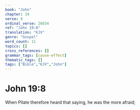 ```yaml
---
book: "John"
chapter: 19
verse: 8
ordinal_verse: 26834
ref: "John 19:8"
translation: "KJV"
genre: "Gospel"
word_count: 11
topics: []
cross_references: []
grammar_tags: [cause-effect]
thematic_tags: []
tags: ["Bible","KJV","John"]
---
```


# John 19:8

When Pilate therefore heard that saying, he was the more afraid;
